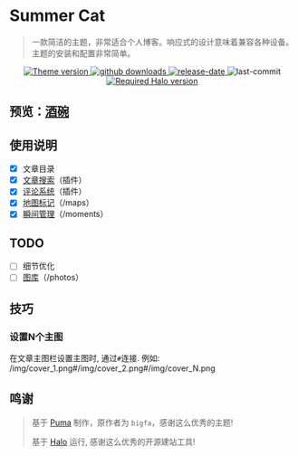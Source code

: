 # Summer Cat 
>一款简洁的主题，非常适合个人博客。响应式的设计意味着兼容各种设备。主题的安装和配置非常简单。

<p align="center">
    <a href="/">
        <img src="https://img.shields.io/github/v/release/PG-Z/Summer-Cat?color=F38181&amp;label=version&amp;logo=v&amp;logoColor=F38181&amp;style=for-the-badge" referrerpolicy="no-referrer" alt="Theme version" />
    </a>
    <a href="/">
        <img src="https://img.shields.io/github/downloads/PG-Z/Summer-Cat/total?color=FCE38A&amp;logo=github&amp;logoColor=FCE38A&amp;style=for-the-badge" referrerpolicy="no-referrer" alt="github downloads" />
    </a>
    <a href="/">
        <img src="https://img.shields.io/github/release-date/PG-Z/Summer-Cat?color=95E1D3&amp;label=release date&amp;logo=puppet&amp;logoColor=95E1D3&amp;style=for-the-badge" referrerpolicy="no-referrer" alt="release-date" />
    </a>
    <img src="https://img.shields.io/github/last-commit/PG-Z/Summer-Cat?style=for-the-badge&amp;logo=lospec&amp;logoColor=a6d189" referrerpolicy="no-referrer" alt="last-commit" />
    <a href="/"><img src="https://img.shields.io/badge/halo-%3E=2.15.0-8caaee?style=for-the-badge&amp;logo=hexo&amp;logoColor=8caaee" referrerpolicy="no-referrer" alt="Required Halo version" /></a>
</p>

## 预览：[酒碗](https://aiheiyo.top?preview-theme=Summer-Cat)

## 使用说明

- [x] 文章目录
- [x] [文章搜索](https://github.com/halo-sigs/plugin-search-widget)（插件）
- [X] [评论系统](https://github.com/halo-sigs/plugin-comment-widget)（插件）
- [x] [地图标记](https://github.com/PG-Z/plugin-map-marker)（/maps）
- [X] [瞬间管理](https://github.com/halo-sigs/plugin-moments)（/moments）

## TODO
- [ ] 细节优化
- [ ] [图库](https://halo.run/store/apps/app-BmQJW)（/photos）

## 技巧

### 设置N个主图

在文章主图栏设置主图时, 通过`#`连接. 例如: /img/cover_1.png#/img/cover_2.png#/img/cover_N.png

## 鸣谢
> 基于 [Puma](https://github.com/bigfa/Puma) 制作，原作者为 `bigfa`，感谢这么优秀的主题!
> 
> 基于 [Halo](https://github.com/halo-dev/halo) 运行, 感谢这么优秀的开源建站工具!